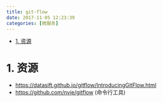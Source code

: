 ```yaml
---
title: git-flow
date: 2017-11-05 12:23:39
categories: [微服务]
---
```


<!-- TOC -->

- [1. 资源](#1-资源)

<!-- /TOC -->

<a id="markdown-1-资源" name="1-资源"></a>
# 1. 资源

* https://datasift.github.io/gitflow/IntroducingGitFlow.html
* https://github.com/nvie/gitflow (命令行工具)


